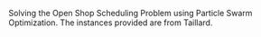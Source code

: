 Solving the Open Shop Scheduling Problem using Particle Swarm Optimization.
The instances provided are from Taillard.

